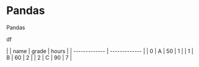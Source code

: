 # Pandas
 Pandas


df

|   | name | grade | hours | 
| ------------- | ------------- |
| 0  | A | 50 | 1 |
| 1  | B | 60 | 2 |
| 2  | C | 90 | 7 |
